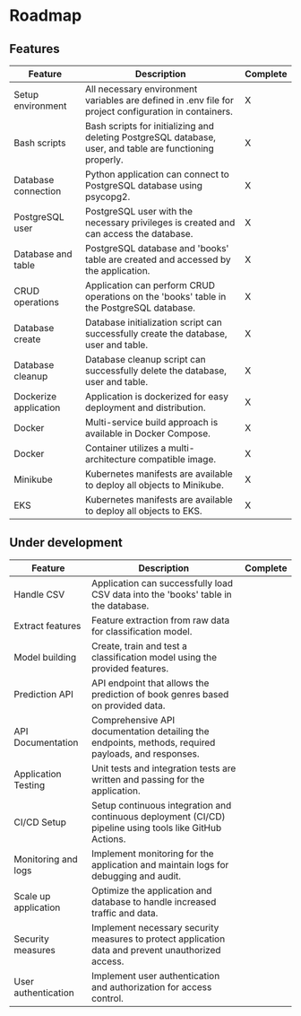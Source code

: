 # Roadmap

## Features
| Feature              | Description                                                                                                                    | Complete |
| -------------------- | ------------------------------------------------------------------------------------------------------------------------------ | -------- |
| Setup environment    | All necessary environment variables are defined in .env file for project configuration in containers.                          | X        |
| Bash scripts         | Bash scripts for initializing and deleting PostgreSQL database, user, and table are functioning properly.                      | X        |
| Database connection  | Python application can connect to PostgreSQL database using psycopg2.                                                          | X        |
| PostgreSQL user      | PostgreSQL user with the necessary privileges is created and can access the database.                                          | X        |
| Database and table   | PostgreSQL database and 'books' table are created and accessed by the application.                                             | X        |
| CRUD operations      | Application can perform CRUD operations on the 'books' table in the PostgreSQL database.                                       | X        |
| Database create      | Database initialization script can successfully create the database, user and table.                                           | X        |
| Database cleanup     | Database cleanup script can successfully delete the database, user and table.                                                  | X        |
| Dockerize application| Application is dockerized for easy deployment and distribution.                                                                | X        |
| Docker               | Multi-service build approach is available in Docker Compose.                                                                   | X        |
| Docker               | Container utilizes a multi-architecture compatible image.                                                                      | X        |
| Minikube             | Kubernetes manifests are available to deploy all objects to Minikube.                                                          | X        |
| EKS                  | Kubernetes manifests are available to deploy all objects to EKS.                                                               | X        |


## Under development
| Feature              | Description                                                                                                                    | Complete |
| -------------------- | ------------------------------------------------------------------------------------------------------------------------------ | -------- |
| Handle CSV           | Application can successfully load CSV data into the 'books' table in the database.                                             |          |
| Extract features     | Feature extraction from raw data for classification model.                                                                     |          |
| Model building       | Create, train and test a classification model using the provided features.                                                     |          |
| Prediction API       | API endpoint that allows the prediction of book genres based on provided data.                                                 |          |
| API Documentation    | Comprehensive API documentation detailing the endpoints, methods, required payloads, and responses.                            |          |
| Application Testing  | Unit tests and integration tests are written and passing for the application.                                                  |          |
| CI/CD Setup          | Setup continuous integration and continuous deployment (CI/CD) pipeline using tools like GitHub Actions.                       |          |
| Monitoring and logs  | Implement monitoring for the application and maintain logs for debugging and audit.                                            |          |
| Scale up application | Optimize the application and database to handle increased traffic and data.                                                    |          |
| Security measures    | Implement necessary security measures to protect application data and prevent unauthorized access.                             |          |
| User authentication  | Implement user authentication and authorization for access control.                                                            |          |
